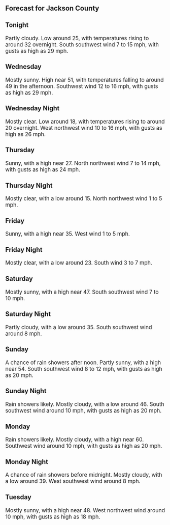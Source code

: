 <div>
   <h2>Forecast for Jackson County</h2>
   <p>
      <div style="font-size:120%">
         <h3>Tonight</h3>Partly cloudy. Low around 25, with temperatures rising to around 32 overnight. South southwest wind 7 to 15 mph, with gusts
         as high as 29 mph.<br></div>
   </p>
   <p>
      <div style="font-size:120%">
         <h3>Wednesday</h3>Mostly sunny. High near 51, with temperatures falling to around 49 in the afternoon. Southwest wind 12 to 16 mph, with gusts
         as high as 29 mph.<br></div>
   </p>
   <p>
      <div style="font-size:120%">
         <h3>Wednesday Night</h3>Mostly clear. Low around 18, with temperatures rising to around 20 overnight. West northwest wind 10 to 16 mph, with gusts
         as high as 26 mph.<br></div>
   </p>
   <p>
      <div style="font-size:120%">
         <h3>Thursday</h3>Sunny, with a high near 27. North northwest wind 7 to 14 mph, with gusts as high as 24 mph.<br></div>
   </p>
   <p>
      <div style="font-size:120%">
         <h3>Thursday Night</h3>Mostly clear, with a low around 15. North northwest wind 1 to 5 mph.<br></div>
   </p>
   <p>
      <div style="font-size:120%">
         <h3>Friday</h3>Sunny, with a high near 35. West wind 1 to 5 mph.<br></div>
   </p>
   <p>
      <div style="font-size:120%">
         <h3>Friday Night</h3>Mostly clear, with a low around 23. South wind 3 to 7 mph.<br></div>
   </p>
   <p>
      <div style="font-size:120%">
         <h3>Saturday</h3>Mostly sunny, with a high near 47. South southwest wind 7 to 10 mph.<br></div>
   </p>
   <p>
      <div style="font-size:120%">
         <h3>Saturday Night</h3>Partly cloudy, with a low around 35. South southwest wind around 8 mph.<br></div>
   </p>
   <p>
      <div style="font-size:120%">
         <h3>Sunday</h3>A chance of rain showers after noon. Partly sunny, with a high near 54. South southwest wind 8 to 12 mph, with gusts as high
         as 20 mph.<br></div>
   </p>
   <p>
      <div style="font-size:120%">
         <h3>Sunday Night</h3>Rain showers likely. Mostly cloudy, with a low around 46. South southwest wind around 10 mph, with gusts as high as 20 mph.<br></div>
   </p>
   <p>
      <div style="font-size:120%">
         <h3>Monday</h3>Rain showers likely. Mostly cloudy, with a high near 60. Southwest wind around 10 mph, with gusts as high as 20 mph.<br></div>
   </p>
   <p>
      <div style="font-size:120%">
         <h3>Monday Night</h3>A chance of rain showers before midnight. Mostly cloudy, with a low around 39. West southwest wind around 8 mph.<br></div>
   </p>
   <p>
      <div style="font-size:120%">
         <h3>Tuesday</h3>Mostly sunny, with a high near 48. West northwest wind around 10 mph, with gusts as high as 18 mph.<br></div>
   </p>
</div>